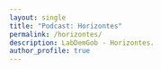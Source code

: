 ```yaml
---
layout: single
title: "Podcast: Horizontes"
permalink: /horizontes/
description: LabDemGob - Horizontes.
author_profile: true
---
```



